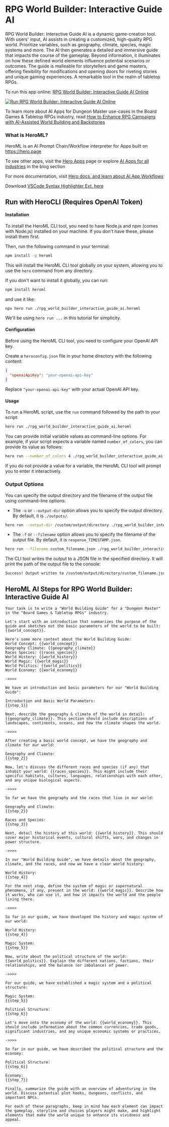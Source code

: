 # RPG World Builder: Interactive Guide AI

RPG World Builder: Interactive Guide AI is a dynamic game-creation tool. With users' input, AI assists in creating a customized, high-quality RPG world. Prioritize variables, such as geography, climate, species, magic systems and more. The AI then generates a detailed and immersive guide that impacts the course of the gameplay. Beyond information, it illuminates on how these defined world elements influence potential scenarios or outcomes. The guide is malleable for storytellers and game masters, offering flexibility for modifications and opening doors for riveting stories and unique gaming experiences. A remarkable tool in the realm of tabletop RPGs.

To run this app online: [RPG World Builder: Interactive Guide AI Online](https://hero.page/app/rpg-world-builder:-interactive-guide-ai-ai-assisted-dynamic-rpg-world-building/l1IKUk0LCtey7QjUFrhC)

[![Run RPG World Builder: Interactive Guide AI Online](/assets/run.svg)](https://hero.page/app/rpg-world-builder:-interactive-guide-ai-ai-assisted-dynamic-rpg-world-building/l1IKUk0LCtey7QjUFrhC)

To learn more about AI Apps for Dungeon Master use-cases in the Board Games & Tabletop RPGs industry, read [How to Enhance RPG Campaigns with AI-Assisted World Building and Backstories](https://hero.page/blog/ai/board-games-and-tabletop-rpgs/how-to-enhance-rpg-campaigns-with-ai-assisted-world-building-and-backstories/170758)

### What is HeroML?
HeroML is an AI Prompt Chain/Workflow interpreter for Apps built on https://hero.page 

To see other apps, visit the [Hero Apps](https://hero.page/apps) page or explore [AI Apps for all industries](https://hero.page/blog) in the blog section

For more documentation, visit [Hero docs, and learn about AI App Workflows](https://hero.page/tutorials/introduction-to-heroml)

Download [VSCode Syntax Highlighter Ext. here](https://marketplace.visualstudio.com/items?itemName=hero-page.heroml)

## Run with HeroCLI (Requires OpenAI Token)

#### Installation

To install the HeroML CLI tool, you need to have Node.js and npm (comes with Node.js) installed on your machine. If you don't have these, please install them first. 

Then, run the following command in your terminal:

```bash
npm install -g heroml
```

This will install the HeroML CLI tool globally on your system, allowing you to use the `hero` command from any directory.

If you don't want to install it globally, you can run:

```bash
npm install heroml
```

and use it like:

```bash
npx hero run ./rpg_world_builder_interactive_guide_ai.heroml
```

We'll be using `hero run ...` in this tutorial for simplicity.

#### Configuration

Before using the HeroML CLI tool, you need to configure your OpenAI API key. 

Create a `heroconfig.json` file in your home directory with the following content:

```json
{
  "openaiApiKey": "your-openai-api-key"
}
```

Replace `"your-openai-api-key"` with your actual OpenAI API key.

#### Usage

To run a HeroML script, use the `run` command followed by the path to your script:

```bash
hero run ./rpg_world_builder_interactive_guide_ai.heroml
```

You can provide initial variable values as command-line options. For example, if your script expects a variable named `number_of_colors`, you can provide its value as follows:

```bash
hero run --number_of_colors 4 ./rpg_world_builder_interactive_guide_ai.heroml
```

If you do not provide a value for a variable, the HeroML CLI tool will prompt you to enter it interactively.

### Output Options

You can specify the output directory and the filename of the output file using command-line options:

- The `-o` or `--output-dir` option allows you to specify the output directory. By default, it is `./outputs/`.

```bash
hero run --output-dir /custom/output/directory ./rpg_world_builder_interactive_guide_ai.heroml
```

- The `-f` or `--filename` option allows you to specify the filename of the output file. By default, it is `response_TIMESTAMP.json`.

```bash
hero run --filename custom_filename.json ./rpg_world_builder_interactive_guide_ai.heroml
```

The CLI tool writes the output to a JSON file in the specified directory. It will print the path of the output file to the console:

```bash
Success! Output written to /custom/output/directory/custom_filename.json
```


## HeroML AI Steps for RPG World Builder: Interactive Guide AI
```
Your task is to write a "World Building Guide" for a "Dungeon Master" in the "Board Games & Tabletop RPGs" industry. 

Let's start with an introduction that summarizes the purpose of the guide and sketches out the basic parameters of the world to be built: {{world_concept}}.

Here's some more context about the World Building Guide:
World Concept: {{world_concept}}
Geography Climate: {{geography_climate}}
Races Species: {{races_species}}
World History: {{world_history}}
World Magic: {{world_magic}}
World Politics: {{world_politics}}
World Economy: {{world_economy}}

->>>>

We have an introduction and basic parameters for our "World Building Guide":

Introduction and Basic World Parameters:
{{step_1}}

Next, describe the geography & climate of the world in detail: {{geography_climate}}. This section should include descriptions of landscapes, continents, oceans, and how the climate shapes the world.

->>>>

After creating a basic world concept, we have the geography and climate for our world:

Geography and Climate:
{{step_2}}

Now, let's discuss the different races and species (if any) that inhabit your world: {{races_species}}. This might include their specific habitats, cultures, languages, relationships with each other, and any unique biological aspects.

->>>>

So far we have the geography and the races that live in our world:

Geography and Climate:
{{step_2}}

Races and Species:
{{step_3}}

Next, detail the history of this world: {{world_history}}. This should cover major historical events, cultural shifts, wars, and changes in power structure.

->>>>

In our "World Building Guide", we have details about the geography, climate, and the races, and now we have a clear world history:

World History:
{{step_4}}

For the next step, define the system of magic or supernatural phenomena, if any, present in the world: {{world_magic}}. Describe how it works, who can use it, and how it impacts the world and the people living there.

->>>>

So far in our guide, we have developed the history and magic system of our world:

World History:
{{step_4}}

Magic System:
{{step_5}}

Now, write about the political structure of the world: {{world_politics}}. Explain the different nations, factions, their relationships, and the balance (or imbalance) of power.

->>>>

For our guide, we have established a magic system and a political structure:

Magic System:
{{step_5}}

Political Structure:
{{step_6}}

Let's move onto the economy of the world: {{world_economy}}. This should include information about the common currencies, trade goods, significant industries, and any unique economic systems or practices.

->>>>

So far in our guide, we have described the political structure and the economy:

Political Structure:
{{step_6}}

Economy:
{{step_7}}

Finally, summarize the guide with an overview of adventuring in the world. Discuss potential plot hooks, dungeons, conflicts, and important NPCs. 

For each of these paragraphs, keep in mind how each element can impact the gameplay, storyline and choices players might make, and highlight elements that make the world unique to enhance its vividness and appeal.


```

